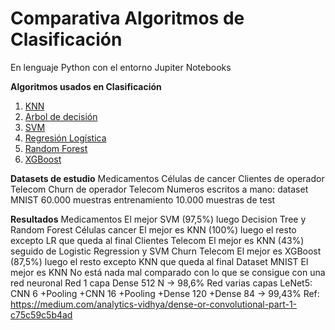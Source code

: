 # Comparativa Algoritmos de Clasificación
En lenguaje Python con el entorno Jupiter Notebooks

**Algoritmos usados en Clasificación**   
1. [KNN](#id1)
2. [Arbol de decisión](#id2)
3. [SVM](#id3)
4. [Regresión Logística](#id4)
5. [Random Forest](#id5)
6. [XGBoost](#id6)

**Datasets de estudio**
Medicamentos
Células de cancer
Clientes de operador Telecom
Churn de operador Telecom
Numeros escritos a mano: dataset MNIST 
  60.000 muestras entrenamiento
  10.000 muestras de test
  
**Resultados**
Medicamentos
  El mejor SVM (97,5%) luego Decision Tree y Random Forest
Células cancer
  El mejor es KNN (100%) luego el resto excepto LR que queda al final
Clientes Telecom
  El mejor es KNN (43%) seguido de Logistic Regression y SVM
Churn Telecom
  El mejor es XGBoost (87,5%) luego el resto excepto KNN que queda al final
Dataset MNIST
  El mejor es KNN
  No está nada mal comparado con lo que se consigue con una red neuronal
    Red 1 capa Dense 512 N -> 98,6%
    Red varias capas LeNet5: CNN 6 +Pooling +CNN 16 +Pooling +Dense 120 +Dense 84 -> 99,43%
    Ref: https://medium.com/analytics-vidhya/dense-or-convolutional-part-1-c75c59c5b4ad
    
